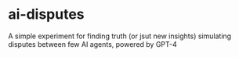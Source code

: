 # ai-disputes
A simple experiment for finding truth (or jsut new insights) simulating disputes between few AI agents, powered by GPT-4
